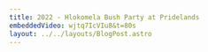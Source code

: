 ```yaml
---
title: 2022 - Hlokomela Bush Party at Pridelands
embeddedVideo: wjtq7IcVIu8&t=80s
layout: ../../layouts/BlogPost.astro
---
```

